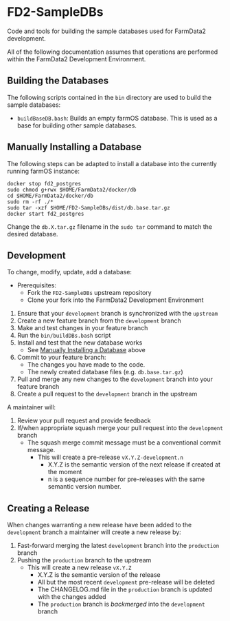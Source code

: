 # FD2-SampleDBs

Code and tools for building the sample databases used for FarmData2 development.

All of the following documentation assumes that operations are performed within the FarmData2 Development Environment.

## Building the Databases

The following scripts contained in the `bin` directory are used to build the sample databases:

- `buildBaseDB.bash`: Builds an empty farmOS database.  This is used as a base for building other sample databases.

## Manually Installing a Database

The following steps can be adapted to install a database into the currently running farmOS instance:

```
docker stop fd2_postgres
sudo chmod g+rwx $HOME/FarmData2/docker/db
cd $HOME/FarmData2/docker/db
sudo rm -rf ./*
sudo tar -xzf $HOME/FD2-SampleDBs/dist/db.base.tar.gz
docker start fd2_postgres
```

Change the `db.X.tar.gz` filename in the `sudo tar` command to match the desired database.

## Development

To change, modify, update, add a database:

- Prerequisites:
  - Fork the `FD2-SampleDBs` upstream repository
  - Clone your fork into the FarmData2 Development Environment
1. Ensure that your `development` branch is synchronized with the `upstream`
2. Create a new feature branch from the `development` branch
3. Make and test changes in your feature branch
4. Run the `bin/buildDBs.bash` script
5. Install and test that the new database works 
   - See [Manually Installing a Database](#manually-installing-a-database) above
6. Commit to your feature branch:
   - The changes you have made to the code.
   - The newly created database files (e.g. `db.base.tar.gz`)
7. Pull and merge any new changes to the `development` branch into your feature branch
8. Create a pull request to the `development` branch in the upstream

A maintainer will:

1. Review your pull request and provide feedback
2. If/when appropriate squash merge your pull request into the `development` branch
   - The squash merge commit message must be a conventional commit message.
     - This will create a pre-release `vX.Y.Z-development.n`
       - X.Y.Z is the semantic version of the next release if created at the moment
       - n is a sequence number for pre-releases with the same semantic version number.

## Creating a Release

When changes warranting a new release have been added to the `development` branch a maintainer will create a new release by:

1. Fast-forward merging the latest `development` branch into the `production` branch
2. Pushing the `production` branch to the upstream
   - This will create a new release `vX.Y.Z`
     - X.Y.Z is the semantic version of the release
     - All but the most recent `development` pre-release will be deleted
     - The CHANGELOG.md file in the `production` branch is updated with the changes added
     - The `production` branch is _backmerged_ into the `development` branch

